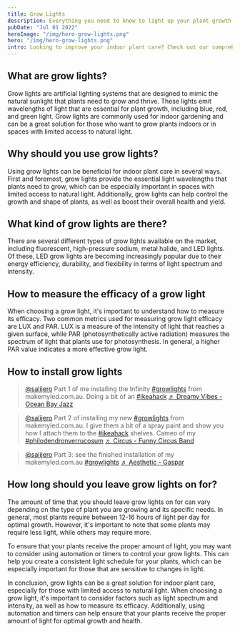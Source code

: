 ```yaml
---
title: Grow Lights
description: Everything you need to know to light up your plant growth
pubDate: "Jul 01 2022"
heroImage: "/img/hero-grow-lights.png"
hero: "/img/hero-grow-lights.png"
intro: Looking to improve your indoor plant care? Check out our comprehensive guide to using grow lights! Learn what grow lights are, why you should use them, and what kinds are available, including the most popular LED grow lights. Discover how to measure the efficacy of a grow light using LUX and PAR, and how long to leave grow lights on for optimal plant growth. Whether you're a seasoned indoor gardener or just starting out, our guide will help you make the most of your indoor plant care.
---
```

## What are grow lights?
Grow lights are artificial lighting systems that are designed to mimic the natural sunlight that plants need to grow and thrive. These lights emit wavelengths of light that are essential for plant growth, including blue, red, and green light. Grow lights are commonly used for indoor gardening and can be a great solution for those who want to grow plants indoors or in spaces with limited access to natural light.

## Why should you use grow lights?
Using grow lights can be beneficial for indoor plant care in several ways. First and foremost, grow lights provide the essential light wavelengths that plants need to grow, which can be especially important in spaces with limited access to natural light. Additionally, grow lights can help control the growth and shape of plants, as well as boost their overall health and yield.

## What kind of grow lights are there?
There are several different types of grow lights available on the market, including fluorescent, high-pressure sodium, metal halide, and LED lights. Of these, LED grow lights are becoming increasingly popular due to their energy efficiency, durability, and flexibility in terms of light spectrum and intensity.

## How to measure the efficacy of a grow light
When choosing a grow light, it's important to understand how to measure its efficacy. Two common metrics used for measuring grow light efficacy are LUX and PAR. LUX is a measure of the intensity of light that reaches a given surface, while PAR (photosynthetically active radiation) measures the spectrum of light that plants use for photosynthesis. In general, a higher PAR value indicates a more effective grow light.

## How to install grow lights
<div class="tiktoks">
  <blockquote class="tiktok-embed" cite="https://www.tiktok.com/@salijero/video/7200320886686092550" data-video-id="7200320886686092550" style="max-width: 605px;min-width: 325px;" > <section> <a target="_blank" title="@salijero" href="https://www.tiktok.com/@salijero?refer=embed">@salijero</a> Part 1 of me installing the Infinity <a title="growlights" target="_blank" href="https://www.tiktok.com/tag/growlights?refer=embed">#growlights</a> from makemyled.com.au. Doing a bit of an <a title="ikeahack" target="_blank" href="https://www.tiktok.com/tag/ikeahack?refer=embed">#ikeahack</a> <a target="_blank" title="♬ Dreamy Vibes - Ocean Bay Jazz" href="https://www.tiktok.com/music/Dreamy-Vibes-6820895994511624194?refer=embed">♬ Dreamy Vibes - Ocean Bay Jazz</a> </section> </blockquote> <script async src="https://www.tiktok.com/embed.js"></script>
  <blockquote class="tiktok-embed" cite="https://www.tiktok.com/@salijero/video/7200647458777517317" data-video-id="7200647458777517317" style="max-width: 605px;min-width: 325px;" > <section> <a target="_blank" title="@salijero" href="https://www.tiktok.com/@salijero?refer=embed">@salijero</a> Part 2 of installing my new <a title="growlights" target="_blank" href="https://www.tiktok.com/tag/growlights?refer=embed">#growlights</a> from makemyled.com.au. I give them a bit of a spray paint and show you how I attach them to the <a title="ikeahack" target="_blank" href="https://www.tiktok.com/tag/ikeahack?refer=embed">#ikeahack</a> shelves. Cameo of my <a title="philodendronverrucosum" target="_blank" href="https://www.tiktok.com/tag/philodendronverrucosum?refer=embed">#philodendronverrucosum</a> <a target="_blank" title="♬ Circus - Funny Circus Band" href="https://www.tiktok.com/music/Circus-6709400380771403778?refer=embed">♬ Circus - Funny Circus Band</a> </section> </blockquote> <script async src="https://www.tiktok.com/embed.js"></script>
  <blockquote class="tiktok-embed" cite="https://www.tiktok.com/@salijero/video/7200845486914342150" data-video-id="7200845486914342150" style="max-width: 605px;min-width: 325px;" > <section> <a target="_blank" title="@salijero" href="https://www.tiktok.com/@salijero?refer=embed">@salijero</a> Part 3: see the finished installation of my makemyled.com.au <a title="growlights" target="_blank" href="https://www.tiktok.com/tag/growlights?refer=embed">#growlights</a> <a target="_blank" title="♬ Aesthetic - Gaspar" href="https://www.tiktok.com/music/Aesthetic-7087825341401565185?refer=embed">♬ Aesthetic - Gaspar</a> </section> </blockquote> <script async src="https://www.tiktok.com/embed.js"></script>
</div>

## How long should you leave grow lights on for?
The amount of time that you should leave grow lights on for can vary depending on the type of plant you are growing and its specific needs. In general, most plants require between 12-16 hours of light per day for optimal growth. However, it's important to note that some plants may require less light, while others may require more.

To ensure that your plants receive the proper amount of light, you may want to consider using automation or timers to control your grow lights. This can help you create a consistent light schedule for your plants, which can be especially important for those that are sensitive to changes in light.

In conclusion, grow lights can be a great solution for indoor plant care, especially for those with limited access to natural light. When choosing a grow light, it's important to consider factors such as light spectrum and intensity, as well as how to measure its efficacy. Additionally, using automation and timers can help ensure that your plants receive the proper amount of light for optimal growth and health.